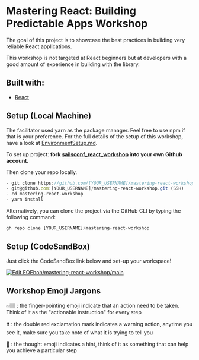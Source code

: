# Mastering React: Building Predictable Apps Workshop

The goal of this project is to showcase the best practices in building very reliable React applications.

This workshop is not targeted at React beginners but at developers with a good amount of experience in building with the library.

## **Built with:**

- [React](https://reactjs.org/)

## **Setup (Local Machine)**

The facilitator used yarn as the package manager. Feel free to use npm if that is your preference. For the full details of the setup of this workshop, have a look at [EnvironmentSetup.md](/docs/EnvironmentSetup.md).

To set up project: **fork [sailsconf_react_workshop](https://github.com/EOEboh/sailsconf_react_workshop) into your own Github account.**

Then clone your repo locally.

```jsx
- git clone https://github.com/[YOUR_USERNAME]/mastering-react-workshop.git (HTTPS)
- git@github.com:[YOUR_USERNAME]/mastering-react-workshop.git (SSH)
- cd mastering-react-workshop
- yarn install
```

Alternatively, you can clone the project via the GitHub CLI by typing the following command:

```jsx
gh repo clone [YOUR_USERNAME]/mastering-react-workshop
```

## Setup (CodeSandBox)

Just click the CodeSandBox link below and set-up your workspace!

[![Edit EOEboh/mastering-react-workshop/main](https://codesandbox.io/static/img/play-codesandbox.svg)](https://codesandbox.io/p/github/EOEboh/mastering-react-workshop/main?embed=1)

## Workshop Emoji Jargons
👉🏽 : the finger-pointing emoji indicate that an action need to be taken. Think of it as the "actionable instruction" for every step

❗❗ : the double red exclamation mark indicates a warning action, anytime you see it, make sure you take note of what it is trying to tell you

💭 : the thought emoji indicates a hint, think of it as something that can help you achieve a particular step
